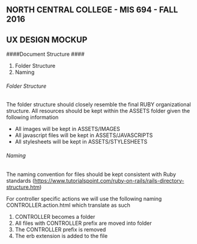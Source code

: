 ## NORTH CENTRAL COLLEGE - MIS 694 - FALL 2016 
UX DESIGN MOCKUP
----------
####Document Structure ####

 1. Folder Structure
 2. Naming

###### Folder Structure ######
The folder structure should closely resemble the final RUBY organizational structure.
All resources should be kept within the ASSETS folder given the following information

 - All images will be kept in ASSETS/IMAGES
 - All javascript files will be kept in ASSETS/JAVASCRIPTS
 - All stylesheets will be kept in ASSETS/STYLESHEETS

###### Naming ######
The naming convention for files should be kept consistent with Ruby standards
(https://www.tutorialspoint.com/ruby-on-rails/rails-directory-structure.htm)

For controller specific actions we will use the following naming
CONTROLLER.action.html which translate as such

 1. CONTROLLER becomes a folder
 2. All files with CONTROLLER prefix are moved into folder
 3. The CONTROLLER prefix is removed
 4. The erb extension is added to the file
